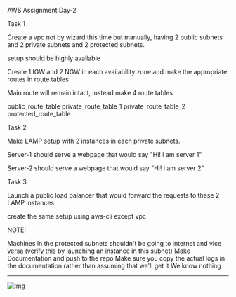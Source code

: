 AWS Assignment Day-2


Task 1

Create a vpc not by wizard this time but manually, having 2 public subnets and 2 private subnets and 2 protected subnets.


setup should be highly available


Create 1 IGW and 2 NGW in each availability zone and make the appropriate routes in route tables


Main route will remain intact, instead make 4 route tables


public_route_table
private_route_table_1
private_route_table_2
protected_route_table


Task 2

Make LAMP setup with 2 instances in each private subnets.


Server-1 should serve a webpage that would say "Hi! i am server 1"


Server-2 should serve a webpage that would say "Hi! i am server 2"


Task 3

Launch a public load balancer that would forward the requests to these 2 LAMP instances


create the same setup using aws-cli except vpc


NOTE!

Machines in the protected subnets shouldn't be going to internet and vice versa (verify this by launching an instance in this subnet)
Make Documentation and push to the repo
Make sure you copy the actual logs in the documentation rather than assuming that we'll get it We know nothing

-----------------------------------------------------------------------------  
![Img](Images21.jpg)